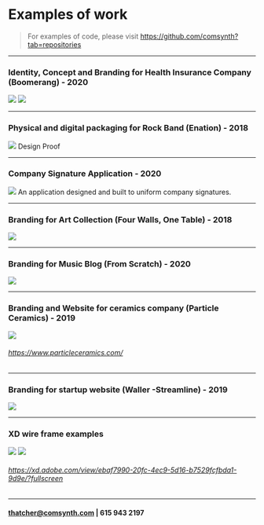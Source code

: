 # Examples of work
> For examples of code, please visit https://github.com/comsynth?tab=repositories
___
### Identity, Concept and Branding for Health Insurance Company (Boomerang) - 2020

![](examples_of_work/boomerang_v2.png)
![](examples_of_work/boomerang_dev.png)

___

### Physical and digital packaging for Rock Band (Enation) - 2018
![](examples_of_work/Shock%20EP%20-%20Design%20Proof%20(W139).jpeg)
Design Proof
___

### Company Signature Application - 2020
![](examples_of_work/signatureapp.png)
An application designed and built to uniform company signatures.
___

### Branding for Art Collection (Four Walls, One Table)  - 2018
![](examples_of_work/four%20walls%20flyer.png)
___
### Branding for Music Blog (From Scratch) - 2020
![](examples_of_work/fader01.png)
___
### Branding and Website for ceramics company (Particle Ceramics) - 2019
![](examples_of_work/particle%20ceramics%20website.png)
###### https://www.particleceramics.com/
___
### Branding for startup website (Waller -Streamline) - 2019
![](examples_of_work/steamline%20v3.png)
___
### XD wire frame examples 
![](examples_of_work/streamline%20wire.png)
![](examples_of_work/streamline-%20lines.png)
###### https://xd.adobe.com/view/ebaf7990-20fc-4ec9-5d16-b7529fcfbda1-9d9e/?fullscreen
___

#### thatcher@comsynth.com | 615 943 2197


